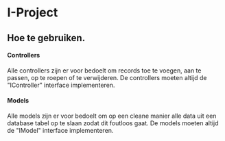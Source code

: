 # I-Project

## Hoe te gebruiken.
#### Controllers
Alle controllers zijn er voor bedoelt om records toe te voegen, aan te passen, op te roepen of te verwijderen. De controllers moeten altijd de "IController" interface implementeren.

#### Models
Alle models zijn er voor bedoelt om op een cleane manier alle data uit een database tabel op te slaan zodat dit foutloos gaat. De models moeten altijd de "IModel" interface implementeren.
